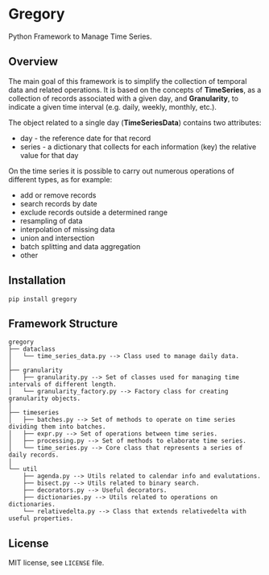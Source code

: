 # Gregory
Python Framework to Manage Time Series.

## Overview
The main goal of this framework is to simplify the collection of temporal data and related operations.
It is based on the concepts of **TimeSeries**, as a collection of records associated with a given day, and **Granularity**, to indicate a given time interval (e.g. daily, weekly, monthly, etc.).

The object related to a single day (**TimeSeriesData**) contains two attributes:
* day - the reference date for that record
* series - a dictionary that collects for each information (key) the relative value for that day

On the time series it is possible to carry out numerous operations of different types, as for example:
* add or remove records
* search records by date
* exclude records outside a determined range
* resampling of data
* interpolation of missing data
* union and intersection
* batch splitting and data aggregation
* other

## Installation
```
pip install gregory
```

## Framework Structure
```
gregory
├── dataclass
│   └── time_series_data.py --> Class used to manage daily data.
│
├── granularity
│   ├── granularity.py --> Set of classes used for managing time intervals of different length.
│   └── granularity_factory.py --> Factory class for creating granularity objects.
│
├── timeseries
│   ├── batches.py --> Set of methods to operate on time series dividing them into batches.
│   ├── expr.py --> Set of operations between time series.
│   ├── processing.py --> Set of methods to elaborate time series.
│   └── time_series.py --> Core class that represents a series of daily records.
│
└── util
    ├── agenda.py --> Utils related to calendar info and evalutations.
    ├── bisect.py --> Utils related to binary search.
    ├── decorators.py --> Useful decorators.
    ├── dictionaries.py --> Utils related to operations on dictionaries.
    └── relativedelta.py --> Class that extends relativedelta with useful properties.
```

## License
MIT license, see ``LICENSE`` file.